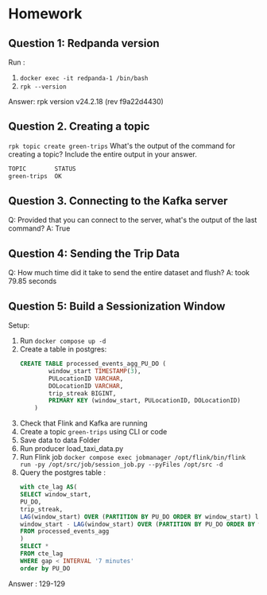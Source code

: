 # Homework

## Question 1: Redpanda version

Run :
1. `docker exec -it redpanda-1 /bin/bash`
2. `rpk --version`

Answer: rpk version v24.2.18 (rev f9a22d4430)

## Question 2. Creating a topic

`rpk topic create green-trips`
What's the output of the command for creating a topic? Include the entire output in your answer.

```cmd
TOPIC        STATUS
green-trips  OK
```

## Question 3. Connecting to the Kafka server

Q: Provided that you can connect to the server, what's the output of the last command?
A: True

## Question 4: Sending the Trip Data

Q: How much time did it take to send the entire dataset and flush?
A: took 79.85 seconds

## Question 5: Build a Sessionization Window

Setup:

1. Run `docker compose up -d`
2. Create a table in postgres:
    ```sql
    CREATE TABLE processed_events_agg_PU_DO (
            window_start TIMESTAMP(3),
            PULocationID VARCHAR,            
            DOLocationID VARCHAR,            
            trip_streak BIGINT,
            PRIMARY KEY (window_start, PULocationID, DOLocationID) 
        ) 
    ```
3. Check that Flink and Kafka are running
4. Create a topic `green-trips` using CLI or code
5. Save data to data Folder
6. Run producer load_taxi_data.py
7. Run Flink job `docker compose exec jobmanager /opt/flink/bin/flink run -py /opt/src/job/session_job.py --pyFiles /opt/src -d`
8. Query the postgres table :
    ```sql
    with cte_lag AS(
    SELECT window_start,
    PU_DO,
    trip_streak,
    LAG(window_start) OVER (PARTITION BY PU_DO ORDER BY window_start) lags,
    window_start - LAG(window_start) OVER (PARTITION BY PU_DO ORDER BY window_start) AS gap
    FROM processed_events_agg
    )
    SELECT *
    FROM cte_lag
    WHERE gap < INTERVAL '7 minutes'
    order by PU_DO
    ```
Answer : 129-129